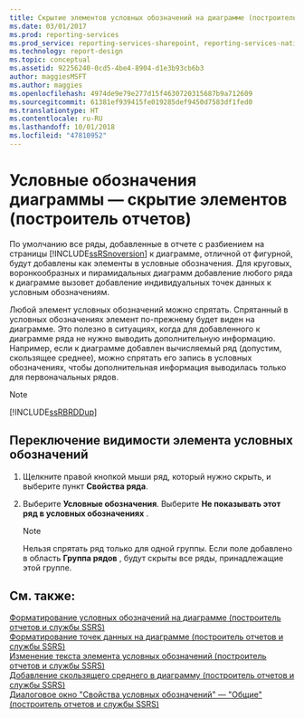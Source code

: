 ```yaml
---
title: Скрытие элементов условных обозначений на диаграмме (построитель отчетов и службы SSRS) | Документы Майкрософт
ms.date: 03/01/2017
ms.prod: reporting-services
ms.prod_service: reporting-services-sharepoint, reporting-services-native
ms.technology: report-design
ms.topic: conceptual
ms.assetid: 92256240-0cd5-4be4-8904-d1e3b93cb6b3
author: maggiesMSFT
ms.author: maggies
ms.openlocfilehash: 4974de9e79e277d15f4630720315687b9a712609
ms.sourcegitcommit: 61381ef939415fe019285def9450d7583df1fed0
ms.translationtype: HT
ms.contentlocale: ru-RU
ms.lasthandoff: 10/01/2018
ms.locfileid: "47810952"
---
```

# <a name="chart-legend---hide-items-report-builder"></a>Условные обозначения диаграммы — скрытие элементов (построитель отчетов)
По умолчанию все ряды, добавленные в отчете с разбиением на страницы [!INCLUDE[ssRSnoversion](../../includes/ssrsnoversion-md.md)] к диаграмме, отличной от фигурной, будут добавлены как элементы в условные обозначения. Для круговых, воронкообразных и пирамидальных диаграмм добавление любого ряда к диаграмме вызовет добавление индивидуальных точек данных к условным обозначениям.  
  
 Любой элемент условных обозначений можно спрятать. Спрятанный в условных обозначениях элемент по-прежнему будет виден на диаграмме. Это полезно в ситуациях, когда для добавленного к диаграмме ряда не нужно выводить дополнительную информацию. Например, если к диаграмме добавлен вычисляемый ряд (допустим, скользящее среднее), можно спрятать его запись в условных обозначениях, чтобы дополнительная информация выводилась только для первоначальных рядов.  
  
> [!NOTE]  
>  [!INCLUDE[ssRBRDDup](../../includes/ssrbrddup-md.md)]  
  
## <a name="to-hide-an-item-from-display-in-the-legend"></a>Переключение видимости элемента условных обозначений  
  
1.  Щелкните правой кнопкой мыши ряд, который нужно скрыть, и выберите пункт **Свойства ряда**.  
  
2.  Выберите **Условные обозначения**. Выберите **Не показывать этот ряд в условных обозначениях** .  
  
    > [!NOTE]  
    >  Нельзя спрятать ряд только для одной группы. Если поле добавлено в область **Группа рядов** , будут скрыты все ряды, принадлежащие этой группе.  
  
## <a name="see-also"></a>См. также:  
 [Форматирование условных обозначений на диаграмме (построитель отчетов и службы SSRS)](../../reporting-services/report-design/chart-legend-formatting-report-builder.md)   
 [Форматирование точек данных на диаграмме (построитель отчетов и службы SSRS)](../../reporting-services/report-design/formatting-data-points-on-a-chart-report-builder-and-ssrs.md)   
 [Изменение текста элемента условных обозначений (построитель отчетов и службы SSRS)](../../reporting-services/report-design/chart-legend-change-item-text-report-builder.md)   
 [Добавление скользящего среднего в диаграмму (построитель отчетов и службы SSRS)](../../reporting-services/report-design/add-a-moving-average-to-a-chart-report-builder-and-ssrs.md)   
 [Диалоговое окно "Свойства условных обозначений" — "Общие" (построитель отчетов и службы SSRS)](http://msdn.microsoft.com/library/db718f8f-f185-422f-871c-96f0749e5893)  
  
  
